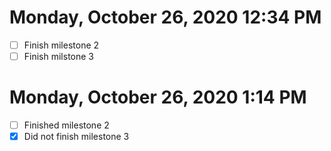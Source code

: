 # Monday, October 26, 2020 12:34 PM
- [ ] Finish milestone 2
- [ ] Finish milstone 3
# Monday, October 26, 2020 1:14 PM
- [ ] Finished milestone 2
- [x] Did not finish milestone 3